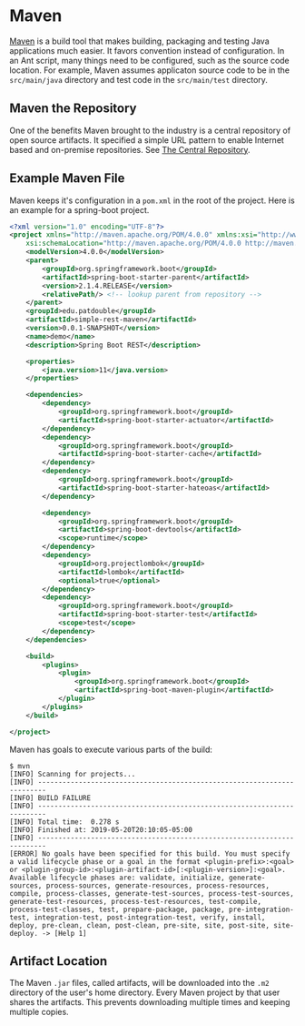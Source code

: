 # Maven

[Maven](https://maven.apache.org) is a build tool that makes building, packaging and testing Java applications much easier. It favors convention instead of configuration. In an Ant script, many things need to be configured, such as the source code location. For example, Maven assumes applicaton source code to be in the `src/main/java` directory and test code in the `src/main/test` directory.

## Maven the Repository

One of the benefits Maven brought to the industry is a central repository of open source artifacts. It specified a simple URL pattern to enable Internet based and on-premise repositories. See [The Central Repository](https://search.maven.org).

## Example Maven File

Maven keeps it's configuration in a `pom.xml` in the root of the project. Here is an example for a spring-boot project.

```xml
<?xml version="1.0" encoding="UTF-8"?>
<project xmlns="http://maven.apache.org/POM/4.0.0" xmlns:xsi="http://www.w3.org/2001/XMLSchema-instance"
    xsi:schemaLocation="http://maven.apache.org/POM/4.0.0 http://maven.apache.org/xsd/maven-4.0.0.xsd">
    <modelVersion>4.0.0</modelVersion>
    <parent>
        <groupId>org.springframework.boot</groupId>
        <artifactId>spring-boot-starter-parent</artifactId>
        <version>2.1.4.RELEASE</version>
        <relativePath/> <!-- lookup parent from repository -->
    </parent>
    <groupId>edu.patdouble</groupId>
    <artifactId>simple-rest-maven</artifactId>
    <version>0.0.1-SNAPSHOT</version>
    <name>demo</name>
    <description>Spring Boot REST</description>

    <properties>
        <java.version>11</java.version>
    </properties>

    <dependencies>
        <dependency>
            <groupId>org.springframework.boot</groupId>
            <artifactId>spring-boot-starter-actuator</artifactId>
        </dependency>
        <dependency>
            <groupId>org.springframework.boot</groupId>
            <artifactId>spring-boot-starter-cache</artifactId>
        </dependency>
        <dependency>
            <groupId>org.springframework.boot</groupId>
            <artifactId>spring-boot-starter-hateoas</artifactId>
        </dependency>

        <dependency>
            <groupId>org.springframework.boot</groupId>
            <artifactId>spring-boot-devtools</artifactId>
            <scope>runtime</scope>
        </dependency>
        <dependency>
            <groupId>org.projectlombok</groupId>
            <artifactId>lombok</artifactId>
            <optional>true</optional>
        </dependency>
        <dependency>
            <groupId>org.springframework.boot</groupId>
            <artifactId>spring-boot-starter-test</artifactId>
            <scope>test</scope>
        </dependency>
    </dependencies>

    <build>
        <plugins>
            <plugin>
                <groupId>org.springframework.boot</groupId>
                <artifactId>spring-boot-maven-plugin</artifactId>
            </plugin>
        </plugins>
    </build>

</project>
```

Maven has goals to execute various parts of the build:

```shell
$ mvn
[INFO] Scanning for projects...
[INFO] ------------------------------------------------------------------------
[INFO] BUILD FAILURE
[INFO] ------------------------------------------------------------------------
[INFO] Total time:  0.278 s
[INFO] Finished at: 2019-05-20T20:10:05-05:00
[INFO] ------------------------------------------------------------------------
[ERROR] No goals have been specified for this build. You must specify a valid lifecycle phase or a goal in the format <plugin-prefix>:<goal> or <plugin-group-id>:<plugin-artifact-id>[:<plugin-version>]:<goal>. Available lifecycle phases are: validate, initialize, generate-sources, process-sources, generate-resources, process-resources, compile, process-classes, generate-test-sources, process-test-sources, generate-test-resources, process-test-resources, test-compile, process-test-classes, test, prepare-package, package, pre-integration-test, integration-test, post-integration-test, verify, install, deploy, pre-clean, clean, post-clean, pre-site, site, post-site, site-deploy. -> [Help 1]
```

## Artifact Location

The Maven `.jar` files, called artifacts, will be downloaded into the `.m2` directory of the user's home directory. Every Maven project by that user shares the artifacts. This prevents downloading multiple times and keeping multiple copies.

